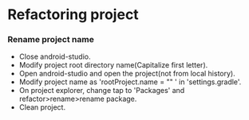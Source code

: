 <h1>Refactoring project</h1>



<h3> Rename project name</h3>

+ Close android-studio.
+ Modify project root directory name(Capitalize first letter).
+ Open android-studio and open the project(not from local history).
+ Modify project name as 'rootProject.name = "<project name>" ' in 'settings.gradle'.
+ On project explorer, change tap to 'Packages' and refactor>rename>rename package.
+ Clean project.


